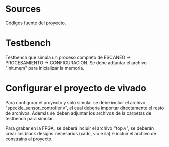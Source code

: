 # Sources

Códigos fuente del proyecto.

# Testbench

Testbench que simula un proceso completo de ESCANEO -> PROCESAMIENTO -> CONFIGURACION. Se debe adjuntar el archivo "init.mem" para inicializar la memoria.

# Configurar el proyecto de vivado

Para configurar el proyecto y solo simular se debe incluir el archivo "speckle_sensor_controller.v", el cual debería importar directamente el resto de archivos. Además se deben adjuntar los archivos de la carpetas de testbench para simular.

Para grabar en la FPGA, se deberá incluir el archivo "top.v", se deberán crear los block designs necesarios (xadc, vio e ila) e incluir el archivo de constrains al proyecto.
